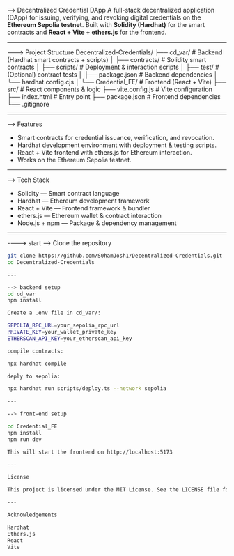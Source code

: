 --> Decentralized Credential DApp
A full-stack decentralized application (DApp) for issuing, verifying, and revoking digital credentials on the **Ethereum Sepolia testnet**. Built with **Solidity (Hardhat)** for the smart contracts and **React + Vite + ethers.js** for the frontend.

---

---> Project Structure
Decentralized-Credentials/
├── cd_var/ # Backend (Hardhat smart contracts + scripts)
│ ├── contracts/ # Solidity smart contracts
│ ├── scripts/ # Deployment & interaction scripts
│ ├── test/ # (Optional) contract tests
│ ├── package.json # Backend dependencies
│ └── hardhat.config.cjs
│
└── Credential_FE/ # Frontend (React + Vite)
├── src/ # React components & logic
├── vite.config.js # Vite configuration
├── index.html # Entry point
├── package.json # Frontend dependencies
└── .gitignore

---

--> Features
- Smart contracts for credential issuance, verification, and revocation.
-  Hardhat development environment with deployment & testing scripts.  
- React + Vite frontend with ethers.js for Ethereum interaction.  
-  Works on the Ethereum Sepolia testnet.  

---

--> Tech Stack
- Solidity — Smart contract language  
- Hardhat — Ethereum development framework  
- React + Vite — Frontend framework & bundler  
- ethers.js — Ethereum wallet & contract interaction  
- Node.js + npm — Package & dependency management  

---

----> start
--> Clone the repository 
```bash
git clone https://github.com/S0hamJosh1/Decentralized-Credentials.git
cd Decentralized-Credentials

---

--> backend setup
cd cd_var
npm install

Create a .env file in cd_var/:

SEPOLIA_RPC_URL=your_sepolia_rpc_url
PRIVATE_KEY=your_wallet_private_key
ETHERSCAN_API_KEY=your_etherscan_api_key

compile contracts:

npx hardhat compile

deply to sepolia:

npx hardhat run scripts/deploy.ts --network sepolia

---

--> front-end setup

cd Credential_FE
npm install
npm run dev

This will start the frontend on http://localhost:5173

---

License

This project is licensed under the MIT License. See the LICENSE file for details.

---

Acknowledgements

Hardhat
Ethers.js
React
Vite

